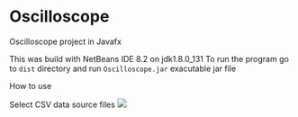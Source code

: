 # Oscilloscope
Oscilloscope project in Javafx

This was build with NetBeans IDE 8.2 on jdk1.8.0_131
To run the program go to `dist` directory and run `Oscilloscope.jar` exacutable jar file

How to use

Select CSV data source files
![](https://github.com/revuimar/Oscilloscope/master/manual_snaps/menu.png)

